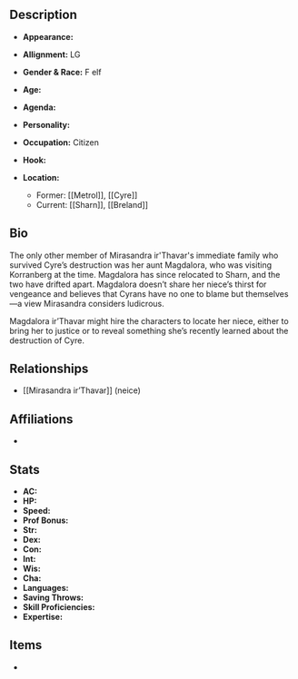 ## Description
- **Appearance:** 

- **Allignment:** LG

- **Gender & Race:** F elf

- **Age:** 

- **Agenda:** 

- **Personality:** 

- **Occupation:** Citizen

- **Hook:** 

- **Location:** 
	- Former: [[Metrol]], [[Cyre]]
	- Current: [[Sharn]], [[Breland]]

## Bio
The only other member of Mirasandra ir'Thavar's immediate family who survived Cyre’s destruction was her aunt Magdalora, who was visiting Korranberg at the time. Magdalora has since relocated to Sharn, and the two have drifted apart. Magdalora doesn’t share her niece’s thirst for vengeance and believes that Cyrans have no one to blame but themselves—a view Mirasandra considers ludicrous.

Magdalora ir’Thavar might hire the characters to locate her niece, either to bring her to justice or to reveal something she’s recently learned about the destruction of Cyre.

## Relationships
- [[Mirasandra ir’Thavar]] (neice)

## Affiliations
-

## Stats
- **AC:** 
- **HP:** 
- **Speed:** 
- **Prof Bonus:** 
- **Str:** 
- **Dex:** 
- **Con:** 
- **Int:** 
- **Wis:** 
- **Cha:** 
- **Languages:** 
- **Saving Throws:** 
- **Skill Proficiencies:** 
- **Expertise:** 


## Items
- 
